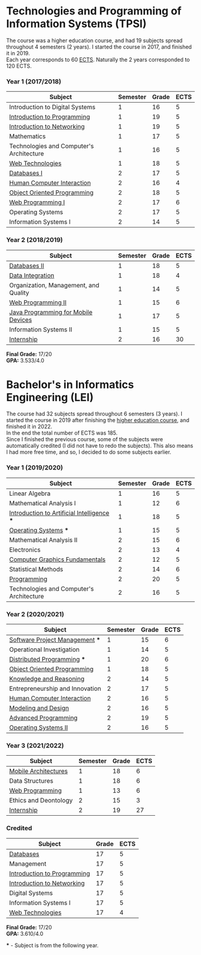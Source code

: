 # Technologies and Programming of Information Systems (TPSI)

The course was a higher education course, and had 19 subjects spread throughout 4 semesters (2 years). I started the course in 2017, and finished it in 2019.  
Each year corresponds to 60 [ECTS](https://en.wikipedia.org/wiki/European_Credit_Transfer_and_Accumulation_System). Naturally the 2 years corresponded to 120 ECTS.

### Year 1 (2017/2018)

| Subject | Semester | Grade | ECTS |
| --- | --- | --- | --- |
| Introduction to Digital Systems | 1 | 16 | 5 |
| [Introduction to Programming](https://github.com/ShadowXPAEdu/tpsi-introduction-to-programming) | 1 | 19 | 5 |
| [Introduction to Networking](https://github.com/ShadowXPAEdu/tpsi-introduction-to-networking) | 1 | 19 | 5 |
| Mathematics | 1 | 17 | 5 |
| Technologies and Computer's Architecture | 1 | 16 | 5 |
| [Web Technologies](https://github.com/ShadowXPAEdu/tpsi-web-technologies) | 1 | 18 | 5 |
| [Databases I](https://github.com/ShadowXPAEdu/tpsi-databases-i) | 2 | 17 | 5 |
| [Human Computer Interaction](https://github.com/ShadowXPAEdu/tpsi-human-computer-interaction) | 2 | 16 | 4 |
| [Object Oriented Programming](https://github.com/ShadowXPAEdu/tpsi-object-oriented-programming) | 2 | 18 | 5 |
| [Web Programming I](https://github.com/ShadowXPAEdu/tpsi-web-programming-i) | 2 | 17 | 6 |
| Operating Systems | 2 | 17 | 5 |
| Information Systems I | 2 | 14 | 5 |

### Year 2 (2018/2019)

| Subject | Semester | Grade | ECTS |
| --- | --- | --- | --- |
| [Databases II](https://github.com/ShadowXPAEdu/tpsi-databases-ii) | 1 | 18 | 5 |
| [Data Integration](https://github.com/ShadowXPAEdu/tpsi-data-integration) | 1 | 18 | 4 |
| Organization, Management, and Quality | 1 | 14 | 5 |
| [Web Programming II](https://github.com/ShadowXPAEdu/tpsi-web-programming-ii) | 1 | 15 | 6 |
| [Java Programming for Mobile Devices](https://github.com/ShadowXPAEdu/tpsi-java-programming-mobile-devices) | 1 | 17 | 5 |
| Information Systems II | 1 | 15 | 5 |
| [Internship](https://github.com/ShadowXPAEdu/tpsi-internship) | 2 | 16 | 30 |

**Final Grade:** 17/20  
**GPA:** 3.533/4.0

# Bachelor's in Informatics Engineering (LEI)

The course had 32 subjects spread throughout 6 semesters (3 years). I started the course in 2019 after finishing the [higher education course](#technologies-and-programming-of-information-systems-tpsi), and finished it in 2022.  
In the end the total number of ECTS was 185.  
Since I finished the previous course, some of the subjects were automatically credited (I did not have to redo the subjects). This also means I had more free time, and so, I decided to do some subjects earlier.

### Year 1 (2019/2020)

| Subject | Semester | Grade | ECTS |
| --- | --- | --- | --- |
| Linear Algebra | 1 | 16 | 5 |
| Mathematical Analysis I | 1 | 12 | 6 |
| [Introduction to Artificial Intelligence](https://github.com/ShadowXPAEdu/lei-introduction-to-artificial-intelligence) **\*** | 1 | 18 | 5 |
| [Operating Systems](https://github.com/ShadowXPAEdu/lei-operating-systems) **\*** | 1 | 15 | 5 |
| Mathematical Analysis II | 2 | 15 | 6 |
| Electronics | 2 | 13 | 4 |
| [Computer Graphics Fundamentals](https://github.com/ShadowXPAEdu/lei-computer-graphics-fundamentals) | 2 | 12 | 5 |
| Statistical Methods | 2 | 14 | 6 |
| [Programming](https://github.com/ShadowXPAEdu/lei-programming) | 2 | 20 | 5 |
| Technologies and Computer's Architecture | 2 | 16 | 5 |

### Year 2 (2020/2021)

| Subject | Semester | Grade | ECTS |
| --- | --- | --- | --- |
| [Software Project Management](https://github.com/ShadowXPAEdu/lei-software-project-management) **\*** | 1 | 15 | 6 |
| Operational Investigation | 1 | 14 | 5 |
| [Distributed Programming](https://github.com/ShadowXPAEdu/lei-distributed-programming) **\*** | 1 | 20 | 6 |
| [Object Oriented Programming](https://github.com/ShadowXPAEdu/lei-object-oriented-programming) | 1 | 18 | 5 |
| [Knowledge and Reasoning](https://github.com/ShadowXPAEdu/lei-knowledge-and-reasoning) | 2 | 14 | 5 |
| Entrepreneurship and Innovation | 2 | 17 | 5 |
| [Human Computer Interaction](https://github.com/ShadowXPAEdu/lei-human-computer-interaction) | 2 | 16 | 5 |
| [Modeling and Design](https://github.com/ShadowXPAEdu/lei-modeling-and-design) | 2 | 16 | 5 |
| [Advanced Programming](https://github.com/ShadowXPAEdu/lei-advanced-programming) | 2 | 19 | 5 |
| [Operating Systems II](https://github.com/ShadowXPAEdu/lei-operating-systems-ii) | 2 | 16 | 5 |

### Year 3 (2021/2022)

| Subject | Semester | Grade | ECTS |
| --- | --- | --- | --- |
| [Mobile Architectures](https://github.com/ShadowXPAEdu/lei-mobile-architectures) | 1 | 18 | 6 |
| Data Structures | 1 | 18 | 6 |
| [Web Programming](https://github.com/ShadowXPAEdu/lei-web-programming) | 1 | 13 | 6 |
| Ethics and Deontology | 2 | 15 | 3 |
| [Internship](https://github.com/ShadowXPAEdu/lei-internship) | 2 | 19 | 27 |

### Credited

| Subject | Grade | ECTS |
| --- | --- | --- |
| [Databases](https://github.com/ShadowXPAEdu/tpsi-databases-i) | 17 | 5 |
| Management | 17 | 5 |
| [Introduction to Programming](https://github.com/ShadowXPAEdu/tpsi-introduction-to-programming) | 17 | 5 |
| [Introduction to Networking](https://github.com/ShadowXPAEdu/tpsi-introduction-to-networking) | 17 | 5 |
| Digital Systems | 17 | 5 |
| Information Systems I | 17 | 5 |
| [Web Technologies](https://github.com/ShadowXPAEdu/tpsi-web-technologies) | 17 | 4 |

**Final Grade:** 17/20  
**GPA:** 3.610/4.0

**\*** - Subject is from the following year.
